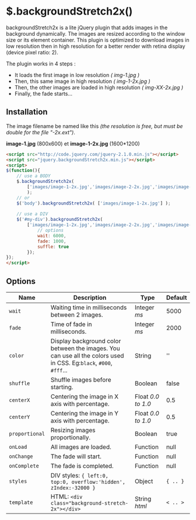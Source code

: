 $.backgroundStretch2x()
=======================
backgroundStretch2x is a lite jQuery plugin that adds images in the background dynamically. The images are resized according to the window size or its element container. This plugin is optimized to download images in low resolution then in high resolution for a better render with retina display (device pixel ratio: 2).

The plugin works in 4 steps :
* It loads the first image in low resolution *( img-1.jpg )*
* Then, this same image in high resolution *( img-1-2x.jpg )*
* Then, the other images are loaded in high resolution *( img-XX-2x.jpg )*
* Finally, the fade starts...

Installation
------------

The image filename be named like this *(the resolution is free, but must be double for the file "-2x.ext")*.

**image-1.jpg** (800x600) et **image-1-2x.jpg** (1600*1200)

```html
<script src="http://code.jquery.com/jquery-2.1.0.min.js"></script>
<script src="jquery.backgroundStretch2x.min.js"></script>
<script>
$(function(){
	// use a BODY
	$.backgroundStretch2x(
		['images/image-1-2x.jpg','images/image-2-2x.jpg','images/image-3-2x.jpg']
		);
	// or
	$('body').backgroundStretch2x( ['images/image-1-2x.jpg'] );
	
	// use a DIV
	$('#my-div').backgroundStretch2x(
		['images/image-1-2x.jpg','images/image-2-2x.jpg','images/image-3-2x.jpg'], {
			// options
			wait: 6000,
			fade: 1000,
			suffle: true
		});
});
</script>
```

Options
-------

| Name | Description | Type | Default |
|------|-------------|------|---------|
| `wait` | Waiting time in milliseconds between 2 images. | Integer *ms* | 5000 |
| `fade` | Time of fade in milliseconds. | Integer *ms* | 2000 |
| `color` | Display background color between the images. You can use all the colors used in CSS. Eg:`black`, `#000`, `#fff`... | String | '' |
| `shuffle` | Shuffle images before starting. | Boolean | false |
| `centerX` | Centering the image in X axis with percentage.  | Float *0.0 to 1.0* | 0.5 |
| `centerY` | Centering the image in Y axis with percentage. | Float *0.0 to 1.0* | 0.5 |
| `proportional` | Resizing images proportionally. | Boolean | true |
| `onLoad` | All images are loaded. | Function | null |
| `onChange` | The fade will start. | Function | null |
| `onComplete` | The fade is completed. | Function | null |
| `styles` | DIV styles: `{ left:0, top:0, overflow:'hidden', zIndex:-32000 }` | Object | `{ .. }` |
| `template` | HTML: `<div class="background-stretch-2x"></div>` | String *html* | `< .. >` |


